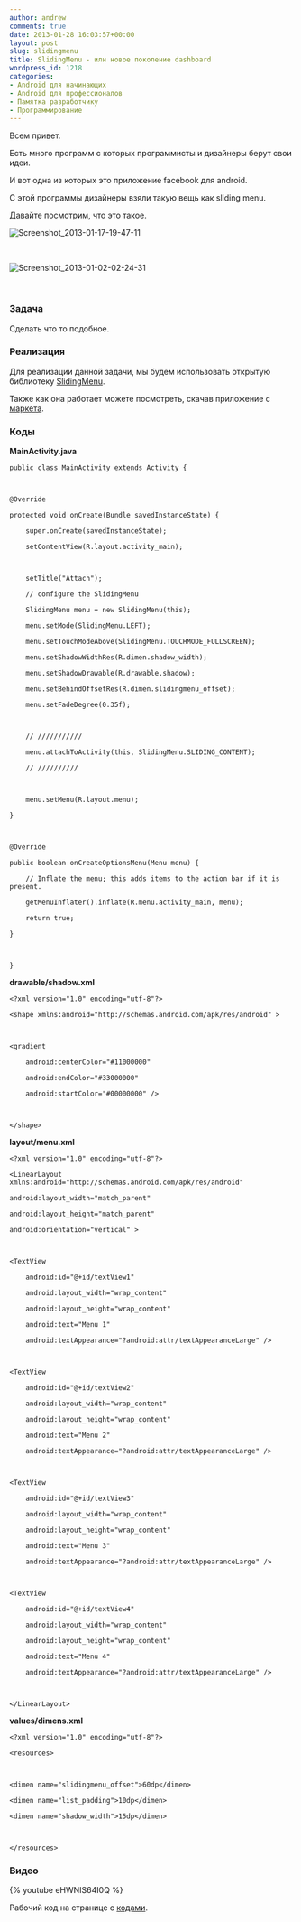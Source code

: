 ```yaml
---
author: andrew
comments: true
date: 2013-01-28 16:03:57+00:00
layout: post
slug: slidingmenu
title: SlidingMenu - или новое поколение dashboard
wordpress_id: 1218
categories:
- Android для начинающих
- Android для профессионалов
- Памятка разработчику
- Программирование
---
```


Всем привет.





Есть много программ с которых программисты и дизайнеры берут свои идеи.





И вот одна из которых это приложение facebook для android.





С этой программы дизайнеры взяли такую вещь как sliding menu.





Давайте посмотрим, что это такое.

 <!-- more -->



![Screenshot_2013-01-17-19-47-11](http://android-helper.com.ua/images/uploads/2013/01/Screenshot_2013-01-17-19-47-11.png)




 





![Screenshot_2013-01-02-02-24-31](http://android-helper.com.ua/images/uploads/2013/01/Screenshot_2013-01-02-02-24-31.png)





 





### Задача





Сделать что то подобное.





### Реализация





Для реализации данной задачи, мы будем использовать открытую библиотеку [SlidingMenu](https://github.com/jfeinstein10/SlidingMenu).





Также как она работает можете посмотреть, скачав приложение с [маркета](https://play.google.com/store/apps/details?id=com.slidingmenu.example).





### Коды





**MainActivity.java**



	public class MainActivity extends Activity {



    @Override

    protected void onCreate(Bundle savedInstanceState) {

        super.onCreate(savedInstanceState);

        setContentView(R.layout.activity_main);



        setTitle("Attach");

        // configure the SlidingMenu

        SlidingMenu menu = new SlidingMenu(this);

        menu.setMode(SlidingMenu.LEFT);

        menu.setTouchModeAbove(SlidingMenu.TOUCHMODE_FULLSCREEN);

        menu.setShadowWidthRes(R.dimen.shadow_width);

        menu.setShadowDrawable(R.drawable.shadow);

        menu.setBehindOffsetRes(R.dimen.slidingmenu_offset);

        menu.setFadeDegree(0.35f);



        // ///////////

        menu.attachToActivity(this, SlidingMenu.SLIDING_CONTENT);

        // //////////



        menu.setMenu(R.layout.menu);

    }



    @Override

    public boolean onCreateOptionsMenu(Menu menu) {

        // Inflate the menu; this adds items to the action bar if it is present.

        getMenuInflater().inflate(R.menu.activity_main, menu);

        return true;

    }



	}


**drawable/shadow.xml**


	<?xml version="1.0" encoding="utf-8"?>

	<shape xmlns:android="http://schemas.android.com/apk/res/android" >



    <gradient

        android:centerColor="#11000000"

        android:endColor="#33000000"

        android:startColor="#00000000" />



	</shape>


**layout/menu.xml**


	<?xml version="1.0" encoding="utf-8"?>

	<LinearLayout xmlns:android="http://schemas.android.com/apk/res/android"

    android:layout_width="match_parent"

    android:layout_height="match_parent"

    android:orientation="vertical" >



    <TextView

        android:id="@+id/textView1"

        android:layout_width="wrap_content"

        android:layout_height="wrap_content"

        android:text="Menu 1"

        android:textAppearance="?android:attr/textAppearanceLarge" />



    <TextView

        android:id="@+id/textView2"

        android:layout_width="wrap_content"

        android:layout_height="wrap_content"

        android:text="Menu 2"

        android:textAppearance="?android:attr/textAppearanceLarge" />



    <TextView

        android:id="@+id/textView3"

        android:layout_width="wrap_content"

        android:layout_height="wrap_content"

        android:text="Menu 3"

        android:textAppearance="?android:attr/textAppearanceLarge" />



    <TextView

        android:id="@+id/textView4"

        android:layout_width="wrap_content"

        android:layout_height="wrap_content"

        android:text="Menu 4"

        android:textAppearance="?android:attr/textAppearanceLarge" />



	</LinearLayout>


**values/dimens.xml**



	<?xml version="1.0" encoding="utf-8"?>

	<resources>



    <dimen name="slidingmenu_offset">60dp</dimen>

    <dimen name="list_padding">10dp</dimen>

    <dimen name="shadow_width">15dp</dimen>



	</resources>


### Видео


{% youtube eHWNIS64I0Q %}






Рабочий код на странице с [кодами](http://android-helper.com.ua/codes/).
